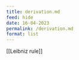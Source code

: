 ```yaml
---
title: derivation.md
feed: hide
date: 16-04-2023
permalink: /derivation.md
format: list
---
```



[[Leibniz rule]]